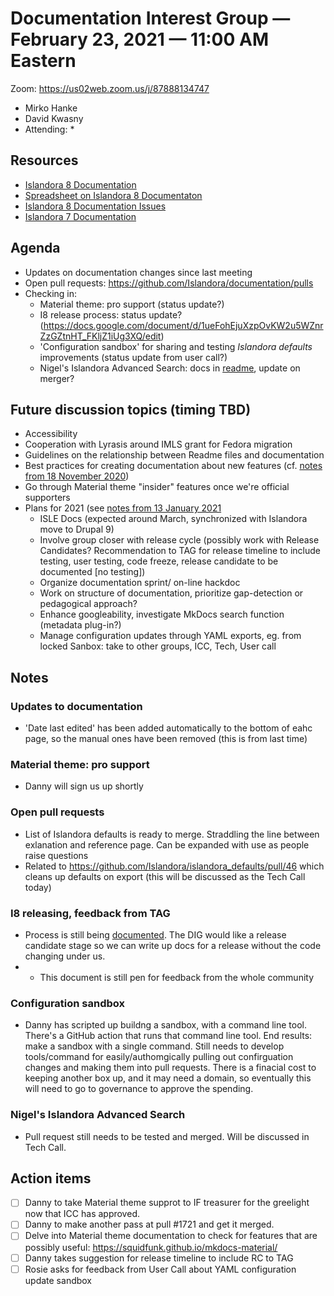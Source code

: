 # Documentation Interest Group — February 23, 2021 — 11:00 AM Eastern

Zoom:  https://us02web.zoom.us/j/87888134747

* Mirko Hanke
* David Kwasny
* Attending: 
    *
  
## Resources
* [Islandora 8 Documentation](https://islandora.github.io/documentation/)
* [Spreadsheet on Islandora 8 Documentaton](https://docs.google.com/spreadsheets/d/1E-kRw9xE60CKK0qL1-phzeVKjEZu3qBKZ9d3LH1hDEE/edit?usp=sharing)
* [Islandora 8 Documentation Issues](https://github.com/Islandora/documentation/labels/documentation)
* [Islandora 7 Documentation](https://wiki.lyrasis.org/display/ISLANDORA/Start)

## Agenda
* Updates on documentation changes since last meeting
* Open pull requests: https://github.com/Islandora/documentation/pulls
* Checking in:
    * Material theme: pro support (status update?)
    * I8 release process: status update? (https://docs.google.com/document/d/1ueFohEjuXzpOvKW2u5WZnrZzGZtnHT_FKljZ1iUg3XQ/edit)
    * 'Configuration sandbox' for sharing and testing _Islandora defaults_ improvements (status update from user call?)
    * Nigel's Islandora Advanced Search: docs in [readme](https://github.com/nigelgbanks/islandora/tree/8.x-1.x-advanced-search/modules/islandora_advanced_search), update on merger?

## Future discussion topics (timing TBD)
* Accessibility
* Cooperation with Lyrasis around IMLS grant for Fedora migration
* Guidelines on the relationship between Readme files and documentation
* Best practices for creating documentation about new features (cf. [notes from 18 November 2020](../2020/18-11-20.md))
* Go through Material theme "insider" features once we're official supporters
* Plans for 2021 (see [notes from 13 January 2021](https://github.com/islandora-interest-groups/Islandora-Documentation-Interest-Group/blob/main/meetings/2021/01-13-21.md)
  * ISLE Docs (expected around March, synchronized with Islandora move to Drupal 9)
  * Involve group closer with release cycle (possibly work with Release Candidates? Recommendation to TAG for release timeline to include testing, user testing, code freeze, release candidate to be documented [no testing])
  * Organize documentation sprint/ on-line hackdoc
  * Work on structure of documentation, prioritize gap-detection or pedagogical approach?
  * Enhance googleability, investigate MkDocs search function (metadata plug-in?)
  * Manage configuration updates through YAML exports, eg. from locked Sanbox: take to other groups, ICC, Tech, User call

## Notes
### Updates to documentation
- 'Date last edited' has been added automatically to the bottom of eahc page, so the manual ones have been removed (this is from last time)

### Material theme: pro support 
- Danny will sign us up shortly

### Open pull requests
- List of Islandora defaults is ready to merge. Straddling the line between exlanation and reference page. Can be expanded with use as people raise questions
- Related to https://github.com/Islandora/islandora_defaults/pull/46 which cleans up defaults on export (this will be discussed as the Tech Call today)

### I8 releasing, feedback from TAG
- Process is still being [documented](https://docs.google.com/document/d/1ueFohEjuXzpOvKW2u5WZnrZzGZtnHT_FKljZ1iUg3XQ/edit?usp=sharing). The DIG would like a release candidate stage so we can write up docs for a release without the code changing under us. 
- - This document is still pen for feedback from the whole community

### Configuration sandbox
- Danny has scripted up buildng a sandbox, with a command line tool. There's a GitHub action that runs that command line tool. End results: make a sandbox with a single command. Still needs to develop tools/command for easily/authomgically pulling out confirguation changes and making them into pull requests. There is a finacial cost to keeping another box up, and it may need a domain, so eventually this will need to go to governance to approve the spending. 

### Nigel's Islandora Advanced Search
- Pull request still needs to be tested and merged. Will be discussed in Tech Call.

## Action items
* [ ] Danny to take Material theme supprot to IF treasurer for the greelight now that ICC has approved.
* [ ] Danny to make another pass at pull #1721 and get it merged. 
* [ ] Delve into Material theme documentation to check for features that are possibly useful: https://squidfunk.github.io/mkdocs-material/ 
* [ ] Danny takes suggestion for release timeline to include RC to TAG
* [ ] Rosie asks for feedback from User Call about YAML configuration update sandbox
